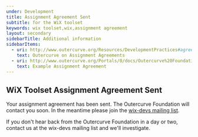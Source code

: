 ```yaml
---
under: Development
title: Assignment Agreement Sent
subtitle: for the WiX toolset
keywords: wix toolset,wix,assignment agreement
layout: secondary
sidebarTitle: Additional information
sidebarItems:
  - uri: http://www.outercurve.org/Resources/DevelopmentPractices#agreements
    text: Outercurve on Assignment Agreements
  - uri: http://www.outercurve.org/Portals/0/docs/Outercurve%20Foundation%20Assignment%20Agreement%20%28editable%29.pdf
    text: Example Assignment Agreement
---
```


## WiX Toolset Assignment Agreement Sent

Your assignment agreement has been sent. The Outercurve Foundation will contact you soon. In the meantime please join the
[wix-devs mailing list](/documentation/mailinglist).

If you don't hear back from the Outercurve Foundation in a day or two, contact us at the wix-devs mailing list and we'll investigate.
